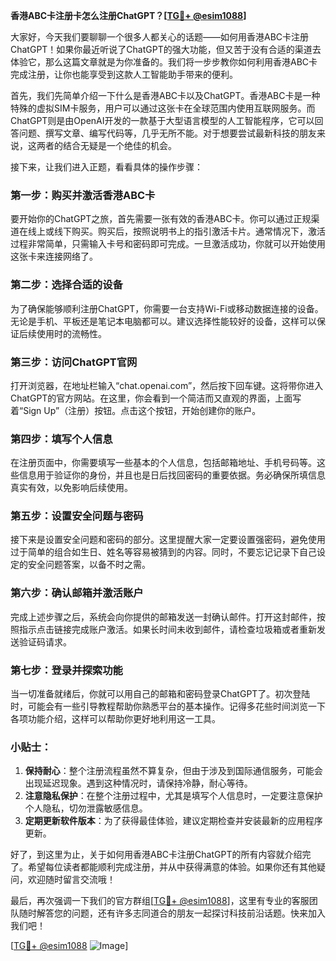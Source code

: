 **香港ABC卡注册卡怎么注册ChatGPT？[[TG💪+ @esim1088](https://t.me/s/esim1088)]**

大家好，今天我们要聊聊一个很多人都关心的话题——如何用香港ABC卡注册ChatGPT！如果你最近听说了ChatGPT的强大功能，但又苦于没有合适的渠道去体验它，那么这篇文章就是为你准备的。我们将一步步教你如何利用香港ABC卡完成注册，让你也能享受到这款人工智能助手带来的便利。

首先，我们先简单介绍一下什么是香港ABC卡以及ChatGPT。香港ABC卡是一种特殊的虚拟SIM卡服务，用户可以通过这张卡在全球范围内使用互联网服务。而ChatGPT则是由OpenAI开发的一款基于大型语言模型的人工智能程序，它可以回答问题、撰写文章、编写代码等，几乎无所不能。对于想要尝试最新科技的朋友来说，这两者的结合无疑是一个绝佳的机会。

接下来，让我们进入正题，看看具体的操作步骤：

### 第一步：购买并激活香港ABC卡

要开始你的ChatGPT之旅，首先需要一张有效的香港ABC卡。你可以通过正规渠道在线上或线下购买。购买后，按照说明书上的指引激活卡片。通常情况下，激活过程非常简单，只需输入卡号和密码即可完成。一旦激活成功，你就可以开始使用这张卡来连接网络了。

### 第二步：选择合适的设备

为了确保能够顺利注册ChatGPT，你需要一台支持Wi-Fi或移动数据连接的设备。无论是手机、平板还是笔记本电脑都可以。建议选择性能较好的设备，这样可以保证后续使用时的流畅性。

### 第三步：访问ChatGPT官网

打开浏览器，在地址栏输入“chat.openai.com”，然后按下回车键。这将带你进入ChatGPT的官方网站。在这里，你会看到一个简洁而又直观的界面，上面写着“Sign Up”（注册）按钮。点击这个按钮，开始创建你的账户。

### 第四步：填写个人信息

在注册页面中，你需要填写一些基本的个人信息，包括邮箱地址、手机号码等。这些信息用于验证你的身份，并且也是日后找回密码的重要依据。务必确保所填信息真实有效，以免影响后续使用。

### 第五步：设置安全问题与密码

接下来是设置安全问题和密码的部分。这里提醒大家一定要设置强密码，避免使用过于简单的组合如生日、姓名等容易被猜到的内容。同时，不要忘记记录下自己设定的安全问题答案，以备不时之需。

### 第六步：确认邮箱并激活账户

完成上述步骤之后，系统会向你提供的邮箱发送一封确认邮件。打开这封邮件，按照指示点击链接完成账户激活。如果长时间未收到邮件，请检查垃圾箱或者重新发送验证码请求。

### 第七步：登录并探索功能

当一切准备就绪后，你就可以用自己的邮箱和密码登录ChatGPT了。初次登陆时，可能会有一些引导教程帮助你熟悉平台的基本操作。记得多花些时间浏览一下各项功能介绍，这样可以帮助你更好地利用这一工具。

### 小贴士：

1. **保持耐心**：整个注册流程虽然不算复杂，但由于涉及到国际通信服务，可能会出现延迟现象。遇到这种情况时，请保持冷静，耐心等待。
2. **注意隐私保护**：在整个注册过程中，尤其是填写个人信息时，一定要注意保护个人隐私，切勿泄露敏感信息。
3. **定期更新软件版本**：为了获得最佳体验，建议定期检查并安装最新的应用程序更新。

好了，到这里为止，关于如何用香港ABC卡注册ChatGPT的所有内容就介绍完了。希望每位读者都能顺利完成注册，并从中获得满意的体验。如果你还有其他疑问，欢迎随时留言交流哦！

最后，再次强调一下我们的官方群组[[TG💪+ @esim1088](https://t.me/s/esim1088)]，这里有专业的客服团队随时解答您的问题，还有许多志同道合的朋友一起探讨科技前沿话题。快来加入我们吧！

[[TG💪+ @esim1088](https://t.me/s/esim1088) ![Image](https://i.postimg.cc/4NQfJmqS/Snipaste-2025-05-13-00-14-12.png)]